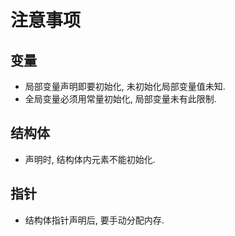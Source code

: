 # 注意事项

## 变量

* 局部变量声明即要初始化, 未初始化局部变量值未知.
* 全局变量必须用常量初始化, 局部变量未有此限制.

## 结构体

* 声明时, 结构体内元素不能初始化.

## 指针

* 结构体指针声明后, 要手动分配内存.
